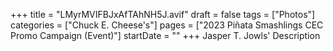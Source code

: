 +++
title = "LMyrMVIFBJxAfTAhNH5J.avif"
draft = false
tags = ["Photos"]
categories = ["Chuck E. Cheese's"]
pages = ["2023 Piñata Smashlings CEC Promo Campaign (Event)"]
startDate = ""
+++
Jasper T. Jowls' Description
